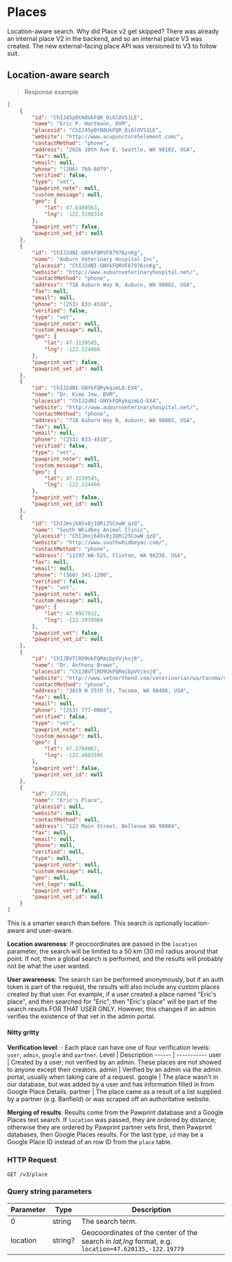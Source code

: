 # Places
Location-aware search. Why did Place v2 get skipped? There was already an internal place V2 in the backend, and so an internal place V3 was created. The new external-facing place API was versioned to V3 to follow suit.

## Location-aware search

> Response example

```json
[
    {
        "id": "ChIJ45p0tN8UkFQR_Di6lOVS1LE",
        "name": "Eric P. Hartmann, DVM",
        "placesid": "ChIJ45p0tN8UkFQR_Di6lOVS1LE",
        "website": "http://www.acupuncture5element.com/",
        "contactMethod": "phone",
        "address": "2026 10th Ave E, Seattle, WA 98102, USA",
        "fax": null,
        "email": null,
        "phone": "(206) 769-6079",
        "verified": false,
        "type": "vet",
        "pawprint_note": null,
        "custom_message": null,
        "geo": {
            "lat": 47.6380563,
            "lng": -122.3198314
        },
        "pawprint_vet": false,
        "pawprint_vet_id": null
    },
    {
        "id": "ChIJ2dNI-GNYkFQRVF87976znKg",
        "name": "Auburn Veterinary Hospital Inc",
        "placesid": "ChIJ2dNI-GNYkFQRVF87976znKg",
        "website": "http://www.auburnveterinaryhospital.net/",
        "contactMethod": "phone",
        "address": "718 Auburn Way N, Auburn, WA 98002, USA",
        "fax": null,
        "email": null,
        "phone": "(253) 833-4510",
        "verified": false,
        "type": "vet",
        "pawprint_note": null,
        "custom_message": null,
        "geo": {
            "lat": 47.3139545,
            "lng": -122.224466
        },
        "pawprint_vet": false,
        "pawprint_vet_id": null
    },
    {
        "id": "ChIJ2dNI-GNYkFQRykqimLQ-EX4",
        "name": "Dr. Kimo Jow, DVM",
        "placesid": "ChIJ2dNI-GNYkFQRykqimLQ-EX4",
        "website": "http://www.auburnveterinaryhospital.net/",
        "contactMethod": "phone",
        "address": "718 Auburn Way N, Auburn, WA 98002, USA",
        "fax": null,
        "email": null,
        "phone": "(253) 833-4510",
        "verified": false,
        "type": "vet",
        "pawprint_note": null,
        "custom_message": null,
        "geo": {
            "lat": 47.3139545,
            "lng": -122.224466
        },
        "pawprint_vet": false,
        "pawprint_vet_id": null
    },
    {
        "id": "ChIJmxj6ASv8j1QRi25CowW_qzQ",
        "name": "South Whidbey Animal Clinic",
        "placesid": "ChIJmxj6ASv8j1QRi25CowW_qzQ",
        "website": "http://www.southwhidbeyac.com/",
        "contactMethod": "phone",
        "address": "11197 WA-525, Clinton, WA 98236, USA",
        "fax": null,
        "email": null,
        "phone": "(360) 341-1200",
        "verified": false,
        "type": "vet",
        "pawprint_note": null,
        "custom_message": null,
        "geo": {
            "lat": 47.9917922,
            "lng": -122.3978984
        },
        "pawprint_vet": false,
        "pawprint_vet_id": null
    },
    {
        "id": "ChIJBVTlRO9UkFQRmibpVVjksj8",
        "name": "Dr. Anthony Brown",
        "placesid": "ChIJBVTlRO9UkFQRmibpVVjksj8",
        "website": "http://www.vetnorthend.com/veterinarian/wa/tacoma/veterinarians",
        "contactMethod": "phone",
        "address": "3819 N 25th St, Tacoma, WA 98406, USA",
        "fax": null,
        "email": null,
        "phone": "(253) 777-0068",
        "verified": false,
        "type": "vet",
        "pawprint_note": null,
        "custom_message": null,
        "geo": {
            "lat": 47.2704067,
            "lng": -122.4883595
        },
        "pawprint_vet": false,
        "pawprint_vet_id": null
    },
    {
        "id": 27228,
        "name": "Eric's Place",
        "placesid": null,
        "website": null,
        "contactMethod": null,
        "address": "123 Main Street, Bellevue WA 98004",
        "fax": null,
        "email": null,
        "phone": null,
        "verified": null,
        "type": null,
        "pawprint_note": null,
        "custom_message": null,
        "geo": null,
        "vet_logo": null,
        "pawprint_vet": false,
        "pawprint_vet_id": null
    }
]
```

This is a smarter search than before. This search is optionally location-aware and user-aware.

**Location awareness**: If geocoordinates are passed in the `location` parameter, the search will be limited to a 50 km (30 mi) radius around that point. If not, then a global search is performed, and the results will probably not be what the user wanted.

**User awareness**: The search can be performed anonymously, but if an auth token is part of the request, the results will also include any custom places created by that user. For example, if a user created a place named "Eric's place", and then searched for "Eric", then "Eric's place" will be part of the search results FOR THAT USER ONLY. However, this changes if an admin verifies the existence of that vet in the admin portal.

#### Nitty gritty
**Verification level**: - Each place can have one of four verification levels: `user`, `admin`, `google` and `partner`. 
Level  | Description
------ | -----------
user | Created by a user; not verified by an admin. These places are not showed to anyone except their creators.
admin | Verified by an admin via the admin portal, usually when taking care of a request.
google | The place wasn't in our database, but was added by a user and has information filled in from Google Place Details.
partner | The place came as a result of a list supplied by a partner (e.g. Banfield) or was scraped off an authoritative website.

**Merging of results**: Results come from the Pawprint database and a Google Places text search. If `location` was passed, they are ordered by distance; otherwise they are ordered by Pawprint partner vets first, then Pawprint databases, then Google Places results. For the last type, `id` may be a Google Place ID instead of an row ID from the `place` table.

### HTTP Request
`GET /v3/place`

### Query string parameters
Parameter | Type | Description
--------- | ---- | -----------
0 | string | The search term.
location | string? | Geocoordinates of the center of the search in _lat,lng_ format, e.g. `location=47.620135,-122.19779`

